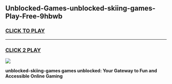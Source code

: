 
## Unblocked-Games-unblocked-skiing-games-Play-Free-9hbwb
<h3>
<a href="https://premium76.site?title=unblocked-skiing-games&ref=17A">CLICK TO PLAY</a></h3>
<hr>

<h3>
<a href="https://premium76.site?title=unblocked-skiing-games&ref=17A">CLICK 2 PLAY</a>
  
</h3>

<a href="https://premium76.site?title=unblocked-skiing-games&ref=17A"><img src="https://clearcache.store/games.png"></a>


**unblocked-skiing-games games unblocked: Your Gateway to Fun and Accessible Online Gaming**
